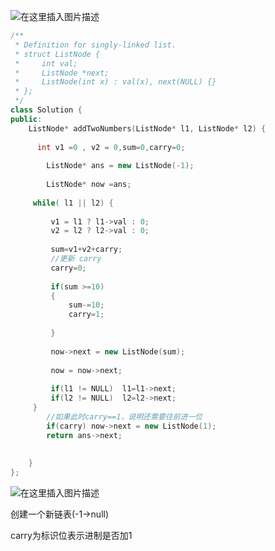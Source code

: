 
![在这里插入图片描述](https://img-blog.csdnimg.cn/20190404003529978.png?x-oss-process=image/watermark,type_ZmFuZ3poZW5naGVpdGk,shadow_10,text_aHR0cHM6Ly9ibG9nLmNzZG4ubmV0L3FxXzM5ODcxNDk4,size_16,color_FFFFFF,t_70)


```cpp
/**
 * Definition for singly-linked list.
 * struct ListNode {
 *     int val;
 *     ListNode *next;
 *     ListNode(int x) : val(x), next(NULL) {}
 * };
 */
class Solution {
public:
    ListNode* addTwoNumbers(ListNode* l1, ListNode* l2) {
       
      int v1 =0 , v2 = 0,sum=0,carry=0;  
        
        ListNode* ans = new ListNode(-1);
        
        ListNode* now =ans;
        
     while( l1 || l2) {
         
         v1 = l1 ? l1->val : 0;
         v2 = l2 ? l2->val : 0;
         
         sum=v1+v2+carry;
         //更新 carry
         carry=0;
         
         if(sum >=10)  
         {
             sum-=10;
             carry=1;
             
         }
         
         now->next = new ListNode(sum);
         
         now = now->next;
         
         if(l1 != NULL)  l1=l1->next;
         if(l2 != NULL)  l2=l2->next;
     }
        //如果此时carry==1，说明还需要往前进一位
        if(carry) now->next = new ListNode(1);
        return ans->next;
        
        
    }
};
```

![在这里插入图片描述](https://img-blog.csdnimg.cn/20190404003551848.png?x-oss-process=image/watermark,type_ZmFuZ3poZW5naGVpdGk,shadow_10,text_aHR0cHM6Ly9ibG9nLmNzZG4ubmV0L3FxXzM5ODcxNDk4,size_16,color_FFFFFF,t_70)

创建一个新链表(-1->null)

carry为标识位表示进制是否加1
